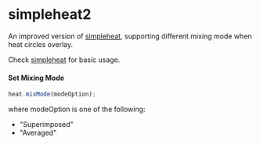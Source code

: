 simpleheat2
==========

An improved version of [simpleheat](https://github.com/mourner/simpleheat), supporting different mixing mode when heat circles overlay.

Check [simpleheat](https://github.com/mourner/simpleheat) for basic usage.

#### Set Mixing Mode

```js
heat.mixMode(modeOption);
```
where modeOption is one of the following:
* "Superimposed"
* "Averaged"

